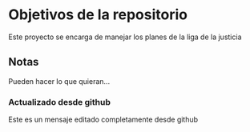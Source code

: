 # Objetivos de la repositorio

Este proyecto se encarga de manejar los planes de la liga de la justicia


## Notas

Pueden hacer lo que quieran...

### Actualizado desde github

Este es un mensaje editado completamente desde github
